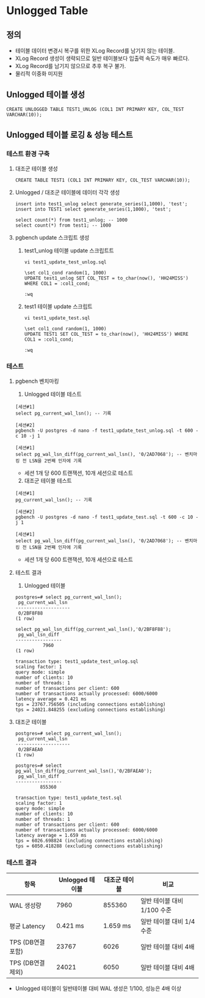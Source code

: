 # Unlogged Table

## 정의
- 테이블 데이터 변경시 복구를 위한 XLog Record를 남기지 않는 테이블.
- XLog Record 생성이 생략되므로 일반 테이블보다 입출력 속도가 매우 빠르다.
- XLog Record를 남기지 않으므로 추후 복구 불가.
- 물리적 이중화 미지원

## Unlogged 테이블 생성
```
CREATE UNLOGGED TABLE TEST1_UNLOG (COL1 INT PRIMARY KEY, COL_TEST VARCHAR(10));
```

## Unlogged 테이블 로깅 & 성능 테스트
### 테스트 환경 구축
1. 대조군 테이블 생성
    ```
    CREATE TABLE TEST1 (COL1 INT PRIMARY KEY, COL_TEST VARCHAR(10));
    ```

2. Unlogged / 대조군 테이블에 데이터 각각 생성
    ```
    insert into test1_unlog select generate_series(1,1000), 'test';
    insert into TEST1 select generate_series(1,1000), 'test';

    select count(*) from test1_unlog; -- 1000
    select count(*) from test1; -- 1000
    ``` 
3. pgbench update 스크립트 생성
   1. test1_unlog 테이블 update 스크립트트
        ```
        vi test1_update_test_unlog.sql

        \set col1_cond random(1, 1000)
        UPDATE test1_unlog SET COL_TEST = to_char(now(), 'HH24MISS') WHERE COL1 = :col1_cond;

        :wq
        ```
   2. test1 테이블 update 스크립트
        ```
        vi test1_update_test.sql

        \set col1_cond random(1, 1000)
        UPDATE TEST1 SET COL_TEST = to_char(now(), 'HH24MISS') WHERE COL1 = :col1_cond;

        :wq
        ```
### 테스트
1. pgbench 벤치마킹
   1. Unlogged 테이블 테스트
    ```
    [세션#1]
    select pg_current_wal_lsn(); -- 기록

    [세션#2]
    pgbench -U postgres -d nano -f test1_update_test_unlog.sql -t 600 -c 10 -j 1
    
    [세션#1]
    select pg_wal_lsn_diff(pg_current_wal_lsn(), '0/2AD7068'); -- 벤치마킹 전 LSN을 2번째 인자에 기록
    ```
    - 세션 1개 당 600 트랜잭션, 10개 세션으로 테스트
  
   2. 대조군 테이블 테스트
    ```
    [세션#1]
    pg_current_wal_lsn(); -- 기록

    [세션#2]
    pgbench -U postgres -d nano -f test1_update_test.sql -t 600 -c 10 -j 1
    
    [세션#1]
    select pg_wal_lsn_diff(pg_current_wal_lsn(), '0/2AD7068'); -- 벤치마킹 전 LSN을 2번째 인자에 기록
    ```
    - 세션 1개 당 600 트랜잭션, 10개 세션으로 테스트

5. 테스트 결과
   1. Unlogged 테이블
    ```
    postgres=# select pg_current_wal_lsn();
     pg_current_wal_lsn
    --------------------
     0/2BF8F88
    (1 row)

    select pg_wal_lsn_diff(pg_current_wal_lsn(),'0/2BF8F88');
     pg_wal_lsn_diff
    -----------------
              7960
    (1 row)

    transaction type: test1_update_test_unlog.sql
    scaling factor: 1
    query mode: simple
    number of clients: 10
    number of threads: 1
    number of transactions per client: 600
    number of transactions actually processed: 6000/6000
    latency average = 0.421 ms
    tps = 23767.756505 (including connections establishing)
    tps = 24021.848255 (excluding connections establishing)
    ```

2. 대조군 테이블
    ```
    postgres=# select pg_current_wal_lsn();
     pg_current_wal_lsn
    --------------------
     0/2BFAEA0
    (1 row)

    postgres=# select pg_wal_lsn_diff(pg_current_wal_lsn(),'0/2BFAEA0');
     pg_wal_lsn_diff
    -----------------
             855360 

    transaction type: test1_update_test.sql
    scaling factor: 1
    query mode: simple
    number of clients: 10
    number of threads: 1
    number of transactions per client: 600
    number of transactions actually processed: 6000/6000
    latency average = 1.659 ms
    tps = 6026.698824 (including connections establishing)
    tps = 6050.418288 (excluding connections establishing)
    ```
### 테스트 결과
| 항목 | Unlogged 테이블 | 대조군 테이블 | 비교 | 
| --- | --- | --- | --- |
| WAL 생성량 | 7960 | 855360 | 일반 테이블 대비 1/100 수준 |
| 평균 Latency | 0.421 ms | 1.659 ms | 일반 테이블 대비 1/4 수준 |
| TPS (DB연결 포함) | 23767 | 6026 | 일반 테이블 대비 4배 |
| TPS (DB연결 제외) | 24021 | 6050 | 일반 테이블 대비 4배 |
- Unlogged 테이블이 일반테이블 대비 WAL 생성은 1/100, 성능은 4배 이상
